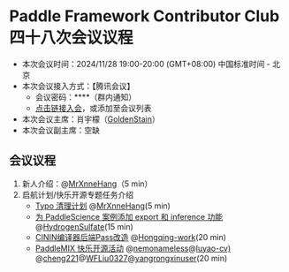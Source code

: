 # Paddle Framework Contributor Club 四十八次会议议程

- 本次会议时间：2024/11/28 19:00-20:00 (GMT+08:00) 中国标准时间 - 北京
- 本次会议接入方式：【腾讯会议】
  - 会议密码：\*\*\*\*（群内通知）
  - [点击链接入会](https://meeting.tencent.com/dm/GeqTs8YW6HHQ)，或添加至会议列表
- 本次会议主席：肖宇檬（[GoldenStain](https://github.com/GoldenStain)）
- 本次会议副主席：空缺

## 会议议程

1. 新人介绍：@[MrXnneHang](https://github.com/MrXnneHang)（5 min）
2. 启航计划/快乐开源专题任务介绍
   - [Typo 清理计划](https://github.com/PaddlePaddle/Paddle/issues/69377) @[MrXnneHang](https://github.com/MrXnneHang)(5 min)
   - [为 PaddleScience 案例添加 export 和 inference 功能](https://github.com/PaddlePaddle/PaddleScience/issues/788) @[HydrogenSulfate](https://github.com/HydrogenSulfate)(15 min)
   - [CININ编译器后端Pass改造](https://github.com/PaddlePaddle/Paddle/issues/69639) @[Hongqing-work](https://github.com/Hongqing-work)(20 min)
   - [PaddleMIX 快乐开源活动](https://github.com/PaddlePaddle/PaddleMIX/issues/787) @[nemonameless](https://github.com/nemonameless)@[luyao-cv)](https://github.com/luyao-cv)
   @[cheng221](https://github.com/cheng221)@[WFLiu0327](https://github.com/WFLiu0327)@[yangrongxinuser](https://github.com/yangrongxinuser)(20 min)
